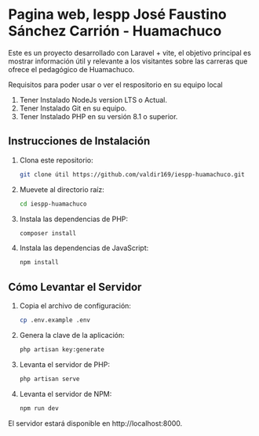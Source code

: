 # Pagina web, Iespp José Faustino Sánchez Carrión - Huamachuco

Este es un proyecto desarrollado con Laravel + vite, el objetivo principal es mostrar información útil y relevante a los visitantes  sobre las carreras que ofrece el pedagógico de Huamachuco. 

Requisitos para poder usar o ver el respositorio en su equipo local
1. Tener Instalado NodeJs version LTS o Actual.
2. Tener Instalado Git en su equipo.
3. Tener Instalado PHP en su versión 8.1 o superior.    

## Instrucciones de Instalación

1. Clona este repositorio:

    ```bash
    git clone útil https://github.com/valdir169/iespp-huamachuco.git
    ```

2. Muevete al directorio raíz:

    ```bash
    cd iespp-huamachuco
    ```

3. Instala las dependencias de PHP:

    ```bash
    composer install
    ```

4. Instala las dependencias de JavaScript:

     ```bash
    npm install
    ```

## Cómo Levantar el Servidor

1. Copia el archivo de configuración:

    ```bash
    cp .env.example .env
    ```

2. Genera la clave de la aplicación:

    ```bash
    php artisan key:generate
    ```

3. Levanta el servidor de PHP:

    ```bash
    php artisan serve
    ```

4. Levanta el servidor de NPM:

    ```bash
    npm run dev
    ```

El servidor estará disponible en http://localhost:8000.
